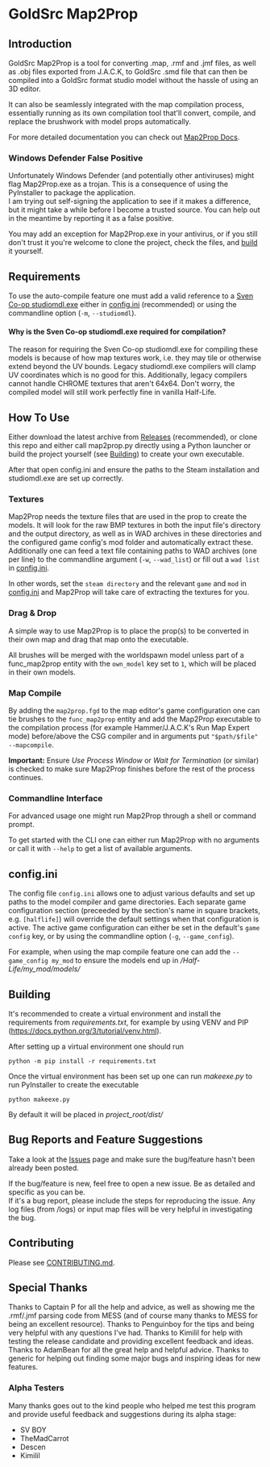# GoldSrc Map2Prop

## Introduction

GoldSrc Map2Prop is a tool for converting .map, .rmf and .jmf files, as well as .obj files exported from J.A.C.K, to GoldSrc .smd file that can then be compiled into a GoldSrc format studio model without the hassle of using an 3D editor.

It can also be seamlessly integrated with the map compilation process, essentially running as its own compilation tool that'll convert, compile, and replace the brushwork with model props automatically.

For more detailed documentation you can check out [Map2Prop Docs](https://erty-gamedev.github.io/Docs-Map2Prop/).

### Windows Defender False Positive

Unfortunately Windows Defender (and potentially other antiviruses) might flag Map2Prop.exe as a trojan. This is a consequence of using the PyInstaller to package the application.<br />
I am trying out self-signing the application to see if it makes a difference, but it might take a while before I become a trusted source. You can help out in the meantime by reporting it as a false positive.

You may add an exception for Map2Prop.exe in your antivirus, or if you still don't trust it you're welcome to clone the project, check the files, and [build](#building) it yourself.

## Requirements

To use the auto-compile feature one must add a valid reference to a [Sven Co-op studiomdl.exe](http://www.the303.org/backups/sven_studiomdl_2019.rar) either in [config.ini](#configini) (recommended) or using the commandline option (`-m`, `--studiomdl`).

#### Why is the Sven Co-op studiomdl.exe required for compilation?

The reason for requiring the Sven Co-op studiomdl.exe for compiling these models is because of how map textures work, i.e. they may tile or otherwise extend beyond the UV bounds. Legacy studiomdl.exe compilers will clamp UV coordinates which is no good for this. Additionally, legacy compilers cannot handle CHROME textures that aren't 64x64. Don't worry, the compiled model will still work perfectly fine in vanilla Half-Life.

## How To Use

Either download the latest archive from [Releases](https://github.com/Erty-Gamedev/GoldSrc-Map2Prop/releases/latest) (recommended), or clone this repo and either call map2prop.py directly using a Python launcher or build the project yourself (see [Building](#building)) to create your own executable.

After that open config.ini and ensure the paths to the Steam installation and studiomdl.exe are set up correctly.

### Textures

Map2Prop needs the texture files that are used in the prop to create the models. It will look for the raw BMP textures in both the input file's directory and the output directory, as well as in WAD archives in these directories and the configured game config's mod folder and automatically extract these.<br />
Additionally one can feed a text file containing paths to WAD archives (one per line) to the commandline argument (`-w`, `--wad_list`) or fill out a `wad list` in [config.ini](#configini).

In other words, set the `steam directory` and the relevant `game` and `mod` in [config.ini](#configini) and Map2Prop will take care of extracting the textures for you.

### Drag & Drop

A simple way to use Map2Prop is to place the prop(s) to be converted in their own map and drag that map onto the executable.

All brushes will be merged with the worldspawn model unless part of a func_map2prop entity with the `own_model` key set to `1`, which will be placed in their own models.

### Map Compile

By adding the `map2prop.fgd` to the map editor's game configuration one can tie brushes to the `func_map2prop` entity and add the Map2Prop executable to the compilation process (for example Hammer/J.A.C.K's Run Map Expert mode) before/above the CSG compiler and in arguments put `"$path/$file" --mapcompile`.

**Important:** Ensure *Use Process Window* or *Wait for Termination* (or similar) is checked to make sure Map2Prop finishes before the rest of the process continues.

### Commandline Interface

For advanced usage one might run Map2Prop through a shell or command prompt.

To get started with the CLI one can either run Map2Prop with no arguments or call it with `--help` to get a list of available arguments.

## config.ini

The config file `config.ini` allows one to adjust various defaults and set up paths to the model compiler and game directories. Each separate game configuration section (preceeded by the section's name in square brackets, e.g. `[halflife]`) will override the default settings when that configuration is active. The active game configuration can either be set in the default's `game config` key, or by using the commandline option (`-g`, `--game_config`).

For example, when using the map compile feature one can add the `--game_config my_mod` to ensure the models end up in */Half-Life/my_mod/models/*

## Building

It's recommended to create a virtual environment and install the requirements from *requirements.txt*, for example by using VENV and PIP (https://docs.python.org/3/tutorial/venv.html).

After setting up a virtual environment one should run
```shell
python -m pip install -r requirements.txt
```

Once the virtual environment has been set up one can run *makeexe.py* to run PyInstaller to create the executable

```
python makeexe.py
```

By default it will be placed in *project_root/dist/*

## Bug Reports and Feature Suggestions

Take a look at the [Issues](https://github.com/Erty-Gamedev/GoldSrc-Map2Prop/issues) page and make sure the bug/feature hasn't been already been posted.

If the bug/feature is new, feel free to open a new issue. Be as detailed and specific as you can be.<br />
If it's a bug report, please include the steps for reproducing the issue. Any log files (from /logs) or input map files will be very helpful in investigating the bug.

## Contributing
Please see [CONTRIBUTING.md](./.github/CONTRIBUTING.md).

## Special Thanks

Thanks to Captain P for all the help and advice, as well as showing me the .rmf/.jmf parsing code from MESS (and of course many thanks to MESS for being an excellent resource).
Thanks to Penguinboy for the tips and being very helpful with any questions I've had.
Thanks to Kimilil for help with testing the release candidate and providing excellent feedback and ideas.
Thanks to AdamBean for all the great help and helpful advice.
Thanks to generic for helping out finding some major bugs and inspiring ideas for new features.

### Alpha Testers
Many thanks goes out to the kind people who helped me test this program and provide useful feedback and suggestions during its alpha stage:
* SV BOY
* TheMadCarrot
* Descen
* Kimilil
